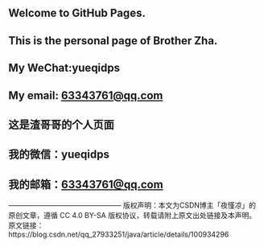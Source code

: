 ##   Welcome to GitHub Pages.

##   This is the personal page of Brother Zha. 
##   My WeChat:yueqidps
##   My email: 63343761@qq.com
##   这是渣哥哥的个人页面
##   我的微信：yueqidps
##   我的邮箱：63343761@qq.com 
<!DOCTYPE html>
<html>
<head>
<meta charset="UTF-8">
<title>Insert title here</title>
</head>
<body>
<div id="playercontainer"></div>
<script type="text/javascript" src="js/cyberplayer.js"></script>
<script type="text/javascript">
    var player = cyberplayer("playercontainer").setup({
        width: 680,
        height: 448,
        file: "http://cctvtxyh5ca.liveplay.myqcloud.com/live/cctv1_2/index.m3u8",
        autostart: true,
        stretching: "uniform",
        volume: 100,
        controls: over,
        rtmp: {
            reconnecttime: 5, // rtmp直播的重连次数
            bufferlength: 1 // 缓冲多少秒之后开始播放 默认1秒
        },
        ak: "gC4c68fZAyFKhKgjjFWIhyeNDC0V9x2n"
    });
</script>
</body>
</html>
————————————————
版权声明：本文为CSDN博主「夜慬凉」的原创文章，遵循 CC 4.0 BY-SA 版权协议，转载请附上原文出处链接及本声明。
原文链接：https://blog.csdn.net/qq_27933251/java/article/details/100934296
